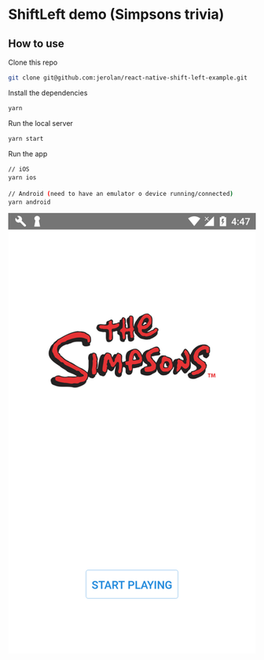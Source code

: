 # ShiftLeft demo (Simpsons trivia)

## How to use

Clone this repo

```bash
git clone git@github.com:jerolan/react-native-shift-left-example.git
```

Install the dependencies

```bash
yarn
```

Run the local server

```bash
yarn start
```

Run the app

```bash
// iOS
yarn ios

// Android (need to have an emulator o device running/connected)
yarn android
```

![away-from-javascript](/screen.png)
